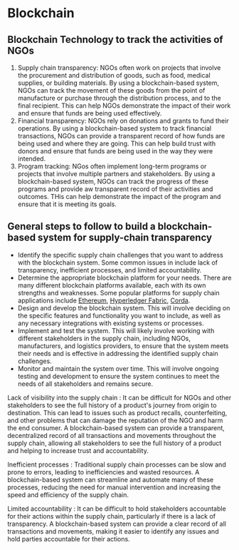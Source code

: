 # Blockchain

## Blockchain Technology to track the activities of NGOs

1. Supply chain transparency: NGOs often work on projects that involve the procurement and distribution of goods, such as food, medical supplies, or building materials. By using a blockchain-based system, NGOs can track the movement of these goods from the point of manufacture or purchase through the distribution process, and to the final recipient. This can help NGOs demonstrate the impact of their work and ensure that funds are being used effectively.
2. Financial transparency: NGOs rely on donations and grants to fund their operations. By using a blockchain-based system to track financial transactions, NGOs can provide a transparent record of how funds are being used and where they are going. This can help build trust with donors and ensure that funds are being used in the way they were intended.
3. Program tracking: NGos often implement long-term programs or projects that involve multiple partners and stakeholders. By using a blockchain-based system, NGOs can track the progress of these programs and provide aw transparent record of their activities and outcomes. THis can help demonstrate the impact of the program and ensure that it is meeting its goals.

## General steps to follow to build a blockchain-based system for supply-chain transparency

- Identify the specific supply chain challenges that you want to address with the blockchain system. Some common issues in  include lack of transparency, inefficient processes, and limited accountability.
- Determine the appropriate blockchain platform for your needs. There are many different blockchain platforms available, each with its own strengths and weaknesses. Some popular platforms for supply chain applications include [Ethereum](https://ethereum.org/en/), [Hyperledger Fabric](https://www.hyperledger.org/use/fabric), [Corda](https://corda.net).
- Design and develop the blockchain system. This will involve deciding on the specific features and functionality you want to include, as well as any necessary integrations with existing systems or processes.
- Implement and test the system. This will likely involve working with different stakeholders in the supply chain, including NGOs, manufacturers, and logistics providers, to ensure that the system meets their needs and is effective in addressing the identified supply chain challenges.
- Monitor and maintain the system over time. This will involve ongoing testing and development to ensure the system continues to meet the needs of all stakeholders and remains secure.

Lack of visibility into the supply chain
: It can be difficult for NGOs and other stakeholders to see the full history of a product's journey from origin to destination. This can lead to issues such as product recalls, counterfeiting, and other problems that can damage the reputation of the NGO and harm the end consumer. A blockchain-based system can provide a transparent, decentralized record of all transactions and movements throughout the supply chain, allowing all stakeholders to see the full history of a product and helping to increase trust and accountability.

Inefficient processes
: Traditional supply chain processes can be slow and prone to errors, leading to inefficiencies and wasted resources. A blockchain-based system can streamline and automate many of these processes, reducing the need for manual intervention and increasing the speed and efficiency of the supply chain.

Limited accountability
: It can be difficult to hold stakeholders accountable for their actions within the supply chain, particularly if there is a lack of transparency. A blockchain-based system can provide a clear record of all transactions and movements, making it easier to identify any issues and hold parties accountable for their actions.
